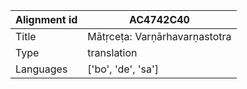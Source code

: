 |Alignment id | AC4742C40
| --- | --- 
|Title | Mātṛceṭa: Varṇārhavarṇastotra 
|Type | translation
|Languages | ['bo', 'de', 'sa']